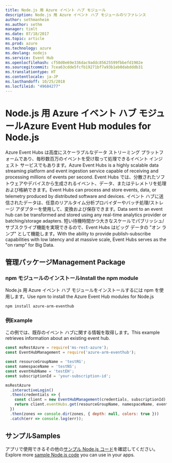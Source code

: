 ```yaml
---
title: Node.js 用 Azure イベント ハブ モジュール
description: Node.js 用 Azure イベント ハブ モジュールのリファレンス
author: sethmanheim
ms.author: sethm
manager: timlt
ms.date: 07/18/2017
ms.topic: article
ms.prod: azure
ms.technology: azure
ms.devlang: nodejs
ms.service: Event Hub
ms.openlocfilehash: cf50d0e69e336dac9addc85625599fbbefd1902e
ms.sourcegitcommit: 7cea63cdde5fcfb19271bf7a93b1eb0dabdddb31
ms.translationtype: HT
ms.contentlocale: ja-JP
ms.lasthandoff: 10/25/2018
ms.locfileid: "49684277"
---
```

# <a name="azure-event-hub-modules-for-nodejs"></a><span data-ttu-id="cfefa-103">Node.js 用 Azure イベント ハブ モジュール</span><span class="sxs-lookup"><span data-stu-id="cfefa-103">Azure Event Hub modules for Node.js</span></span>

<span data-ttu-id="cfefa-104">Azure Event Hubs は高度にスケーラブルなデータ ストリーミング プラットフォームであり、毎秒数百万のイベントを受け取って処理できるイベント インジェスト サービスでもあります。</span><span class="sxs-lookup"><span data-stu-id="cfefa-104">Azure Event Hubs is a highly scalable data streaming platform and event ingestion service capable of receiving and processing millions of events per second.</span></span> <span data-ttu-id="cfefa-105">Event Hubs では、分散されたソフトウェアやデバイスから生成されるイベント、データ、またはテレメトリを処理および格納できます。</span><span class="sxs-lookup"><span data-stu-id="cfefa-105">Event Hubs can process and store events, data, or telemetry produced by distributed software and devices.</span></span> <span data-ttu-id="cfefa-106">イベント ハブに送信されたデータは、任意のリアルタイム分析プロバイダーやバッチ処理/ストレージ アダプターを使用して、変換および保存できます。</span><span class="sxs-lookup"><span data-stu-id="cfefa-106">Data sent to an event hub can be transformed and stored using any real-time analytics provider or batching/storage adapters.</span></span> <span data-ttu-id="cfefa-107">短い待機時間かつ大きなスケールでパブリッシュ/サブスクライブ機能を実現できるので、Event Hubs はビッグ データの "オン ランプ" として機能します。</span><span class="sxs-lookup"><span data-stu-id="cfefa-107">With the ability to provide publish-subscribe capabilities with low latency and at massive scale, Event Hubs serves as the "on ramp" for Big Data.</span></span>

## <a name="management-package"></a><span data-ttu-id="cfefa-108">管理パッケージ</span><span class="sxs-lookup"><span data-stu-id="cfefa-108">Management Package</span></span>

### <a name="install-the-npm-module"></a><span data-ttu-id="cfefa-109">npm モジュールのインストール</span><span class="sxs-lookup"><span data-stu-id="cfefa-109">Install the npm module</span></span> 

<span data-ttu-id="cfefa-110">Node.js 用 Azure イベント ハブ モジュールをインストールするには npm を使用します。</span><span class="sxs-lookup"><span data-stu-id="cfefa-110">Use npm to install the Azure Event Hub modules for Node.js</span></span>

```bash
npm install azure-arm-eventhub
```

### <a name="example"></a><span data-ttu-id="cfefa-111">例</span><span class="sxs-lookup"><span data-stu-id="cfefa-111">Example</span></span>

<span data-ttu-id="cfefa-112">この例では、既存のイベント ハブに関する情報を取得します。</span><span class="sxs-lookup"><span data-stu-id="cfefa-112">This example retrieves information about an existing event hub.</span></span>

```javascript
const msRestAzure = require('ms-rest-azure');
const EventHubManagement = require('azure-arm-eventhub');

const resourceGroupName = 'testRG';
const namespaceName = 'testNS';
const eventHubName = 'testEH';
const subscriptionId = 'your-subscription-id';

msRestAzure
  .interactiveLogin()
  .then(credentials => {
    const client = new EventHubManagement(credentials, subscriptionId);
    return client.eventHubs.get(resourceGroupName, namespaceName, eventHubName);
  })
  .then(zones => console.dir(zones, { depth: null, colors: true }))
  .catch(err => console.log(err));
```

## <a name="samples"></a><span data-ttu-id="cfefa-113">サンプル</span><span class="sxs-lookup"><span data-stu-id="cfefa-113">Samples</span></span>

<span data-ttu-id="cfefa-114">アプリで使用できるその他の[サンプル Node.js コード](https://azure.microsoft.com/resources/samples/?platform=nodejs)を確認してください。</span><span class="sxs-lookup"><span data-stu-id="cfefa-114">Explore more [sample Node.js code](https://azure.microsoft.com/resources/samples/?platform=nodejs) you can use in your apps.</span></span>
